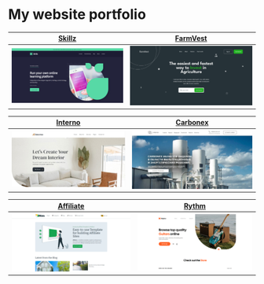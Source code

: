# My website portfolio
[Skillz](https://illiatril.github.io/skillz/) |[FarmVest](https://illiatril.github.io/FarmVest/)
:-------------------------:|:-------------------------:
[![](./images/2.png)](https://illiatril.github.io/skillz/) | [![](./images/6.png)](https://illiatril.github.io/FarmVest/)

[Interno](https://illiatril.github.io/interno/)  |  [Carbonex](https://illiatril.github.io/Carbonex/)
:-------------------------:|:-------------------------:
[![](./images/1.jpg)](https://illiatril.github.io/interno/)  |  [![](./images/5.jpg)](https://illiatril.github.io/Carbonex/)

[Affiliate](https://illiatril.github.io/affilate/)  |  [Rythm](https://illiatril.github.io/rhythm/)
:-------------------------:|:-------------------------:
[![](./images/3.png)](https://illiatril.github.io/affilate/)  |  [![](./images/4.png)](https://illiatril.github.io/rhythm/)

